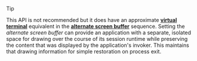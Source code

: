 > [!TIP]
> This API is not recommended but it does have an approximate **[virtual terminal](../console-virtual-terminal-sequences.md)** equivalent in the **[alternate screen buffer](../console-virtual-terminal-sequences.md#alternate-screen-buffer)** sequence. Setting the _alternate screen buffer_ can provide an application with a separate, isolated space for drawing over the course of its session runtime while preserving the content that was displayed by the application's invoker. This maintains that drawing information for simple restoration on process exit.
